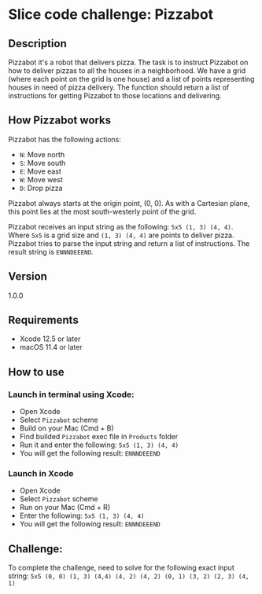 # Slice code challenge: Pizzabot

## Description
Pizzabot it's a robot that delivers pizza. The task is to instruct Pizzabot on how to deliver pizzas to all the houses in a neighborhood.
We have a grid (where each point on the grid is one house) and a list of points representing houses in need of pizza delivery. The function should return a list of instructions for getting Pizzabot to those locations and delivering. 

## How Pizzabot works
Pizzabot has the following actions:

* `N`: Move north
* `S`: Move south 
* `E`: Move east 
* `W`: Move west 
* `D`: Drop pizza

Pizzabot always starts at the origin point, (0, 0). As with a Cartesian plane, this point lies at the most south-westerly point of the grid.

Pizzabot receives an input string as the following: `5x5 (1, 3) (4, 4)`. Where `5x5` is a grid size and `(1, 3) (4, 4)` are points to deliver pizza. Pizzabot tries to parse the input string and return a list of instructions. The result string is `ENNNDEEEND`.

## Version
1.0.0

## Requirements
* Xcode 12.5 or later
* macOS 11.4 or later

## How to use

### Launch in terminal using Xcode:

* Open Xcode
* Select `Pizzabot` scheme
* Build on your Mac (Cmd + B)
* Find builded `Pizzabot` exec file in `Products` folder
* Run it and enter the following: `5x5 (1, 3) (4, 4)`
* You will get the following result: `ENNNDEEEND`

### Launch in Xcode

* Open Xcode
* Select `Pizzabot` scheme
* Run on your Mac (Cmd + R)
* Enter the following: `5x5 (1, 3) (4, 4)`
* You will get the following result: `ENNNDEEEND`

## Challenge:

To complete the challenge, need to solve for the following exact input string:
`5x5 (0, 0) (1, 3) (4,4) (4, 2) (4, 2) (0, 1) (3, 2) (2, 3) (4, 1)`
